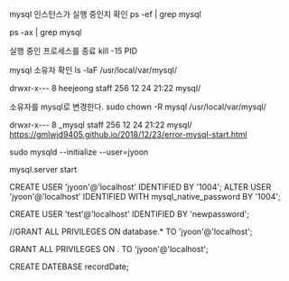 mysql 인스턴스가 실행 중인지 확인
ps -ef | grep mysql

ps -ax | grep mysql

실행 중인 프로세스를 종료
kill -15 PID

mysql 소유자 확인
ls -laF /usr/local/var/mysql/

drwxr-x---    8 heejeong  staff       256 12 24 21:22 mysql/

소유자를 mysql로 변경한다.
sudo chown -R mysql /usr/local/var/mysql/

drwxr-x---    8 _mysql    staff       256 12 24 21:22 mysql/
https://gmlwjd9405.github.io/2018/12/23/error-mysql-start.html




sudo mysqld --initialize --user=jyoon

mysql.server start

CREATE USER 'jyoon'@'localhost' IDENTIFIED BY '1004';
ALTER USER 'jyoon'@'localhost' IDENTIFIED WITH mysql_native_password BY '1004';

CREATE USER 'test'@'localhost' IDENTIFIED BY 'newpassword';



//GRANT ALL PRIVILEGES ON database.* TO 'jyoon'@'localhost';

GRANT ALL PRIVILEGES ON *.* TO 'jyoon'@'localhost';

CREATE DATEBASE recordDate;